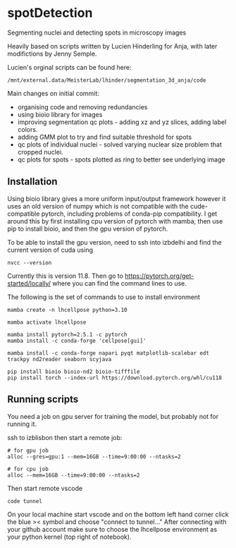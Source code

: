 # spotDetection
Segmenting nuclei and detecting spots in microscopy images

Heavily based on scripts written by Lucien Hinderling for Anja, with later modifictions by Jenny Semple.

Lucien's orginal scripts can be found here:

```
/mnt/external.data/MeisterLab/lhinder/segmentation_3d_anja/code
```

Main changes on initial commit:
- organising code and removing redundancies
- using bioio library for images
- improving segmentation qc plots - adding xz and yz slices, adding label colors.
- adding GMM plot to try and find suitable threshold for spots
- qc plots of individual nuclei - solved varying nuclear size problem that cropped nuclei.
- qc plots for spots - spots plotted as ring to better see underlying image

## Installation

Using bioio library gives a more uniform input/output framework however it uses an old version of numpy which is not compatible with the cude-compatible pytorch, including problems of conda-pip compatibility. I get around this by first installing cpu version of pytorch with mamba, then use pip to install bioio, and then the gpu version of pytorch.

To be able to install the gpu version, need to ssh into izbdelhi and find the current version of cuda using
```
nvcc --version
```
Currently this is version 11.8. Then go to https://pytorch.org/get-started/locally/ where you can find the command lines to use.

The following is the set of commands to use to install environment

```
mamba create -n lhcellpose python=3.10

mamba activate lhcellpose

mamba install pytorch=2.5.1 -c pytorch
mamba install -c conda-forge 'cellpose[gui]'

mamba install -c conda-forge napari pyqt matplotlib-scalebar edt trackpy nd2reader seaborn scyjava

pip install bioio bioio-nd2 bioio-tifffile
pip install torch --index-url https://download.pytorch.org/whl/cu118
```

## Running scripts

You need a job on gpu server for training the model, but probably not for running it.

ssh to izblisbon then start a remote job:

```
# for gpu job
alloc --gres=gpu:1 --mem=16GB --time=9:00:00 --ntasks=2

# for cpu job
alloc --mem=16GB --time=9:00:00 --ntasks=2
```

Then start remote vscode

```
code tunnel
```

On your local machine start vscode and on the bottom left hand corner click the blue >< symbol and choose "connect to tunnel..."
After connecting with your github account make sure to choose the lhcellpose environment as your python kernel (top right of notebook). 
